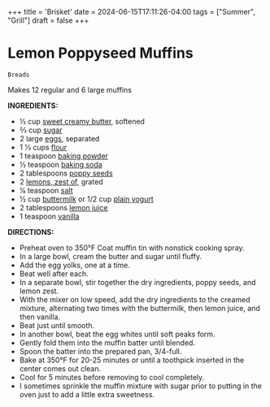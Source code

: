 +++
title = 'Brisket'
date = 2024-06-15T17:11:26-04:00
tags = ["Summer", "Grill"]
draft = false
+++
# Lemon Poppyseed Muffins

`Breads`

Makes 12 regular and 6 large muffins

**INGREDIENTS:**

- 1⁄2 cup [sweet creamy butter](https://www.food.com/about/butter-141), softened
- 2⁄3 cup [sugar](https://www.food.com/about/sugar-139)
- 2 large [eggs](https://www.food.com/about/egg-142), separated
- 1 1⁄3 cups [flour](https://www.food.com/about/flour-64)
- 1 teaspoon [baking powder](https://www.food.com/about/baking-powder-6)
- 1⁄2 teaspoon [baking soda](https://www.food.com/about/baking-soda-7)
- 2 tablespoons [poppy seeds](https://www.food.com/about/poppy-seed-339)
- 2 [lemons, zest of](https://www.food.com/about/lemon-125), grated
- 1⁄4 teaspoon [salt](https://www.food.com/about/salt-359)
- 1⁄2 cup [buttermilk](https://www.food.com/about/buttermilk-143) or 1/2 cup [plain yogurt](https://www.food.com/about/yogurt-315)
- 2 tablespoons [lemon juice](https://www.food.com/about/lemon-juice-55)
- 1 teaspoon [vanilla](https://www.food.com/about/vanilla-350)

**DIRECTIONS:**

- Preheat oven to 350°F Coat muffin tin with nonstick cooking spray.
- In a large bowl, cream the butter and sugar until fluffy.
- Add the egg yolks, one at a time.
- Beat well after each.
- In a separate bowl, stir together the dry ingredients, poppy seeds, and lemon zest.
- With the mixer on low speed, add the dry ingredients to the creamed mixture, alternating two times with the buttermilk, then lemon juice, and then vanilla.
- Beat just until smooth.
- In another bowl, beat the egg whites until soft peaks form.
- Gently fold them into the muffin batter until blended.
- Spoon the batter into the prepared pan, 3/4-full.
- Bake at 350°F for 20-25 minutes or until a toothpick inserted in the center comes out clean.
- Cool for 5 minutes before removing to cool completely.
- I sometimes sprinkle the muffin mixture with sugar prior to putting in the oven just to add a little extra sweetness.
